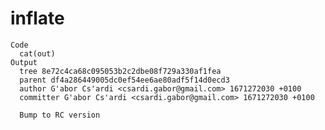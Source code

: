 # inflate

    Code
      cat(out)
    Output
      tree 8e72c4ca68c095053b2c2dbe08f729a330af1fea
      parent df4a286449005dc0ef54ee6ae80adf5f14d0ecd3
      author G'abor Cs'ardi <csardi.gabor@gmail.com> 1671272030 +0100
      committer G'abor Cs'ardi <csardi.gabor@gmail.com> 1671272030 +0100
      
      Bump to RC version

